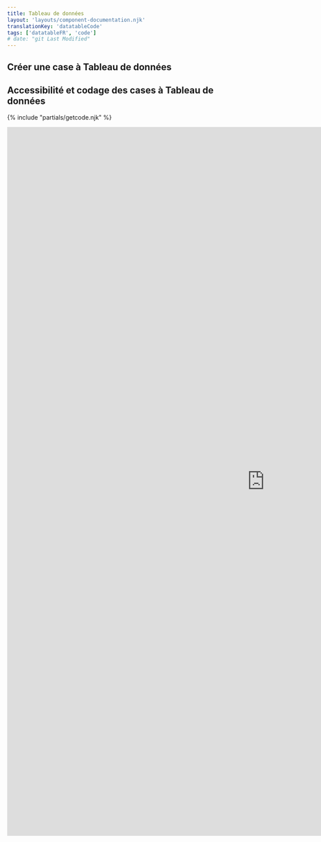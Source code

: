 ```yaml
---
title: Tableau de données
layout: 'layouts/component-documentation.njk'
translationKey: 'datatableCode'
tags: ['datatableFR', 'code']
# date: "git Last Modified"
---
```


## Créer une case à Tableau de données

## Accessibilité et codage des cases à Tableau de données

{% include "partials/getcode.njk" %}

<iframe
  title="iframeTitle"
  src="https://cds-snc.github.io/gcds-components/iframe.html?viewMode=docs&demo=true&singleStory=true&id=components-data-table--events-properties"
  width="1200"
  height="1650"
  style="display: block; margin: 0 auto;"
  frameBorder="0"
  allow="clipboard-write"
></iframe>
